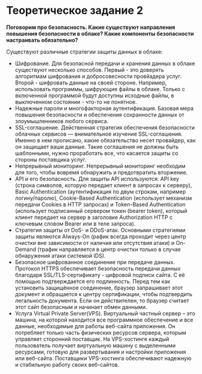 # Теоретическое задание 2
**Поговорим про безопасность. Какие существуют направления повышения безопасности в облаке?
Какие компоненты безопасности настраивать обязательно?**

Существуют различные стратегии защиты данных в облаке:
* Шифрование. Для безопасной передачи и хранения данных в облаке существуют несколько способов. Первый - это доверять алгоритмам шифрования и добросовесности провйадера услуг. Второй - шифровать данные на своей стороне. Например, использовать программы, шифрующие файлы в облаке. Только с включенной программой будут доступны исходные файлы, в выключенном состоянии - что-то не понятное. 
* Надежные пароли и многофакторная аутентификация. Базовая мера повышения безопасности и обеспечения сохранности данных от злоумышленников любого сервиса.
* SSL-соглашение. Действенная стратегия обеспечения безопасности облачных сервисов — внимательное изучение SSL-соглашения. Именно в нем прописано, какие обязательство несет провайдер, как он защищает ваши данные. Такие соглашения не должны быть шаблонными, нужно проработать все, что касается защиты со стороны поставщика услуг.
* Непрерывный мониторинг. Непрерывный мониторинг необходим для того, чтобы вовремя обнаружить и предотвратить вторжение. 
* API и его безопасность. Для защиты API используются: API key (строка символов, которую передает клиент в запросах к серверу), Basic Authentication (аутентификация по двум строкам, например логину/паролю), Cookie-Based Authentication (использует механизм передачи Cookies в HTTP запросах) и Token-Based Authentication (использует подписанный сервером токен (bearer token), который клиент передает на сервер в заголовке Authorization HTTP с ключевым словом Bearer или в теле запроса).
* Стратегия защиты от DoS- и DDoS-атак. Основными стратегиями защиты являются Always-On (рафик всегда проходит через центр очистки вне зависимости от наличия или отсутствия атаки) и On-Demand (трафик направляется в центр очистки только в случае обнаружения атаки системой IDS).
* Безопасное шифрованное соединение при передаче данных. Протокол HTTPS обеспечивает безопасность передачи данных благодаря SSL/TLS-сертификату - цифровой подписи сайта. С её помощью подтверждается его подлинность. Перед тем как установить защищённое соединение, браузер запрашивает этот документ и обращается к центру сертификации, чтобы подтвердить легальность документа. Если он действителен, то браузер считает этот сайт безопасным и начинает обмен данными.
* Услуга Virtual Private Server(VPS). Виртуальный частный сервер – это машина, на которой находится все программное обеспечение и все данные, необходимые для работы веб-сайта приложения. Он потребляет только часть физических ресурсов сервера, которым управляет сторонний поставщик. На VPS-хостинге каждый пользователь получает виртуальную машину с выделенными ресурсами, готовую для развертывания и настройки приложения или веб-сайта. Поставщики VPS-хостинга обеспечивают надежную и стабильную работу своих веб-сайтов.

